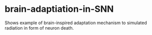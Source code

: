 # brain-adaptiation-in-SNN
Shows example of brain-inspired adaptation mechanism to simulated radiation in form of neuron death.
